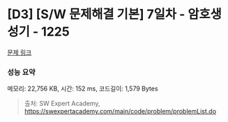 # [D3] [S/W 문제해결 기본] 7일차 - 암호생성기 - 1225 

[문제 링크](https://swexpertacademy.com/main/code/problem/problemDetail.do?contestProbId=AV14uWl6AF0CFAYD) 

### 성능 요약

메모리: 22,756 KB, 시간: 152 ms, 코드길이: 1,579 Bytes



> 출처: SW Expert Academy, https://swexpertacademy.com/main/code/problem/problemList.do